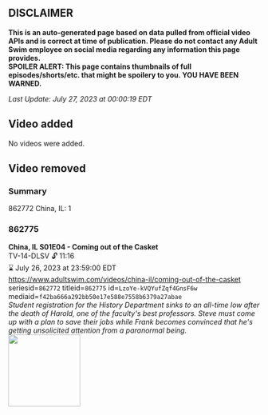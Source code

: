 ## DISCLAIMER
**This is an auto-generated page based on data pulled from official video APIs and is correct at time of publication. Please do not contact any Adult Swim employee on social media regarding any information this page provides.**  
**SPOILER ALERT: This page contains thumbnails of full episodes/shorts/etc. that might be spoilery to you. YOU HAVE BEEN WARNED.**  

_Last Update: July 27, 2023 at 00:00:19 EDT_
## Video added
No videos were added.  
## Video removed
### Summary
862772 China, IL: 1  
### 862775
**China, IL S01E04 - Coming out of the Casket**  
TV-14-DLSV 🔓 11:16  
⌛ July 26, 2023 at 23:59:00 EDT  
https://www.adultswim.com/videos/china-il/coming-out-of-the-casket  
seriesid=`862772` titleid=`862775` id=`LzoYe-kVQYufZqf4GnsF6w` mediaid=`f42ba666a292bb50e17e588e7558b6379a27abae`  
_Student registration for the History Department sinks to an all-time low after the death of Harold, one of the faculty's best professors.  Steve must come up with a plan to save their jobs while Frank becomes convinced that he's getting unsolicited attention from a paranormal being._  
<a href="https://media.cdn.adultswim.com/uploads/20200302/thumbnails/2_20321638580-chinail_104_dup-20111013.jpg"><img src="https://media.cdn.adultswim.com/uploads/20200302/thumbnails/2_20321638580-chinail_104_dup-20111013.jpg" height="144px" /></a>
